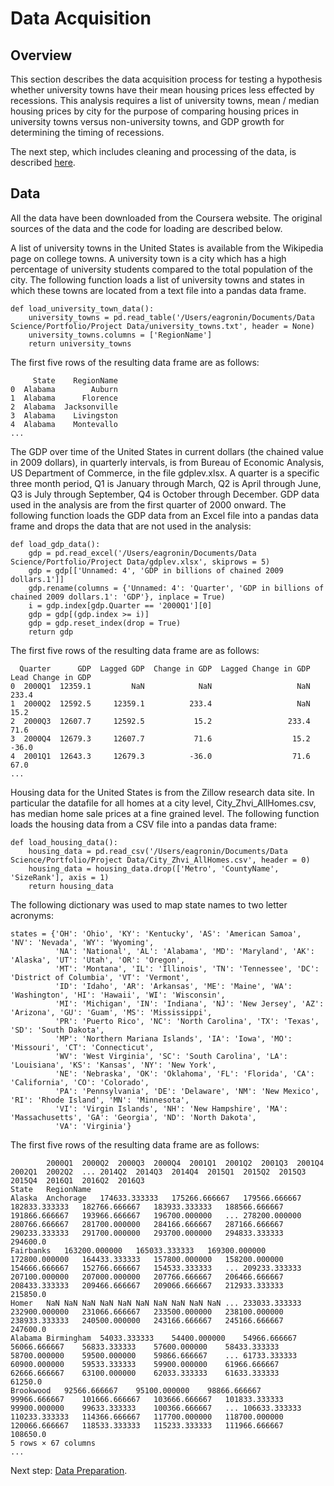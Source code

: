 # Data Acquisition

## Overview
This section describes the data acquisition process for testing a hypothesis whether university towns have their mean housing prices less effected by recessions.  This analysis requires a list of university towns, mean / median housing prices by city for the purpose of comparing housing prices in university towns versus non-university towns, and GDP growth for determining the timing of recessions.

The next step, which includes cleaning and processing of the data, is described [here](https://eagronin.github.io/university-towns-prepare/).

## Data 
All the data have been downloaded from the Coursera website. The original sources of the data and the code for loading are described below.

A list of university towns in the United States is available from the Wikipedia page on college towns.  A university town is a city which has a high percentage of university students compared to the total population of the city.  The following function loads a list of university towns and states in which these towns are located from a text file into a pandas data frame.

```
def load_university_town_data():
    university_towns = pd.read_table('/Users/eagronin/Documents/Data Science/Portfolio/Project Data/university_towns.txt', header = None)
    university_towns.columns = ['RegionName']
    return university_towns
```

The first five rows of the resulting data frame are as follows:

```
     State    RegionName
0  Alabama        Auburn
1  Alabama      Florence
2  Alabama  Jacksonville
3  Alabama    Livingston
4  Alabama    Montevallo
...
```

The GDP over time of the United States in current dollars (the chained value in 2009 dollars), in quarterly intervals, is from Bureau of Economic Analysis, US Department of Commerce,  in the file gdplev.xlsx. 
A quarter is a specific three month period, Q1 is January through March, Q2 is April through June, 
Q3 is July through September, Q4 is October through December.
GDP data used in the analysis are from the first quarter of 2000 onward.  The following function loads the GDP data from an Excel file into a pandas data frame and drops the data that are not used in the analysis:  

```
def load_gdp_data():
    gdp = pd.read_excel('/Users/eagronin/Documents/Data Science/Portfolio/Project Data/gdplev.xlsx', skiprows = 5)
    gdp = gdp[['Unnamed: 4', 'GDP in billions of chained 2009 dollars.1']]
    gdp.rename(columns = {'Unnamed: 4': 'Quarter', 'GDP in billions of chained 2009 dollars.1': 'GDP'}, inplace = True)
    i = gdp.index[gdp.Quarter == '2000Q1'][0]
    gdp = gdp[(gdp.index >= i)]
    gdp = gdp.reset_index(drop = True)
    return gdp
```

The first five rows of the resulting data frame are as follows:

```
  Quarter      GDP  Lagged GDP  Change in GDP  Lagged Change in GDP  Lead Change in GDP
0  2000Q1  12359.1         NaN            NaN                   NaN               233.4
1  2000Q2  12592.5     12359.1          233.4                   NaN                15.2   
2  2000Q3  12607.7     12592.5           15.2                 233.4                71.6   
3  2000Q4  12679.3     12607.7           71.6                  15.2               -36.0   
4  2001Q1  12643.3     12679.3          -36.0                  71.6                67.0
...
```

Housing data for the United States is from the Zillow research data site.  In particular the datafile for all homes at a city level, City_Zhvi_AllHomes.csv, has median home sale prices at a fine grained level.  The following function loads the housing data from a CSV file into a pandas data frame:

```
def load_housing_data():
    housing_data = pd.read_csv('/Users/eagronin/Documents/Data Science/Portfolio/Project Data/City_Zhvi_AllHomes.csv', header = 0)
    housing_data = housing_data.drop(['Metro', 'CountyName', 'SizeRank'], axis = 1)
    return housing_data
```

The following dictionary was used to map state names to two letter acronyms:

```
states = {'OH': 'Ohio', 'KY': 'Kentucky', 'AS': 'American Samoa', 'NV': 'Nevada', 'WY': 'Wyoming', 
          'NA': 'National', 'AL': 'Alabama', 'MD': 'Maryland', 'AK': 'Alaska', 'UT': 'Utah', 'OR': 'Oregon', 
          'MT': 'Montana', 'IL': 'Illinois', 'TN': 'Tennessee', 'DC': 'District of Columbia', 'VT': 'Vermont', 
          'ID': 'Idaho', 'AR': 'Arkansas', 'ME': 'Maine', 'WA': 'Washington', 'HI': 'Hawaii', 'WI': 'Wisconsin', 
          'MI': 'Michigan', 'IN': 'Indiana', 'NJ': 'New Jersey', 'AZ': 'Arizona', 'GU': 'Guam', 'MS': 'Mississippi', 
          'PR': 'Puerto Rico', 'NC': 'North Carolina', 'TX': 'Texas', 'SD': 'South Dakota', 
          'MP': 'Northern Mariana Islands', 'IA': 'Iowa', 'MO': 'Missouri', 'CT': 'Connecticut', 
          'WV': 'West Virginia', 'SC': 'South Carolina', 'LA': 'Louisiana', 'KS': 'Kansas', 'NY': 'New York', 
          'NE': 'Nebraska', 'OK': 'Oklahoma', 'FL': 'Florida', 'CA': 'California', 'CO': 'Colorado', 
          'PA': 'Pennsylvania', 'DE': 'Delaware', 'NM': 'New Mexico', 'RI': 'Rhode Island', 'MN': 'Minnesota', 
          'VI': 'Virgin Islands', 'NH': 'New Hampshire', 'MA': 'Massachusetts', 'GA': 'Georgia', 'ND': 'North Dakota', 
          'VA': 'Virginia'}
```

The first five rows of the resulting data frame are as follows:

```
		2000Q1	2000Q2	2000Q3	2000Q4	2001Q1	2001Q2	2001Q3	2001Q4	2002Q1	2002Q2	...	2014Q2	2014Q3	2014Q4	2015Q1	2015Q2	2015Q3	2015Q4	2016Q1	2016Q2	2016Q3
State	RegionName																					
Alaska	Anchorage	174633.333333	175266.666667	179566.666667	182833.333333	182766.666667	183933.333333	188566.666667	191866.666667	193966.666667	196700.000000	...	278200.000000	280766.666667	281700.000000	284166.666667	287166.666667	290233.333333	291700.000000	293700.000000	294833.333333	294600.0
Fairbanks	163200.000000	165033.333333	169300.000000	172800.000000	164433.333333	157800.000000	158200.000000	154666.666667	152766.666667	154533.333333	...	209233.333333	207100.000000	207000.000000	207766.666667	206466.666667	208433.333333	209466.666667	209066.666667	212933.333333	215850.0
Homer	NaN	NaN	NaN	NaN	NaN	NaN	NaN	NaN	NaN	NaN	...	233033.333333	232900.000000	231066.666667	233500.000000	238100.000000	238933.333333	240500.000000	243166.666667	245166.666667	247600.0
Alabama	Birmingham	54033.333333	54400.000000	54966.666667	56066.666667	56833.333333	57600.000000	58433.333333	58700.000000	59500.000000	59866.666667	...	61733.333333	60900.000000	59533.333333	59900.000000	61966.666667	62666.666667	63100.000000	62033.333333	61633.333333	61250.0
Brookwood	92566.666667	95100.000000	98866.666667	99966.666667	101666.666667	103666.666667	101833.333333	99900.000000	99633.333333	100366.666667	...	106633.333333	110233.333333	114366.666667	117700.000000	118700.000000	120066.666667	118533.333333	115233.333333	111966.666667	108650.0
5 rows × 67 columns
...
```

Next step:  [Data Preparation](https://eagronin.github.io/university-towns-prepare/).
